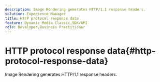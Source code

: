 ```yaml
---
description: Image Rendering generates HTTP/1.1 response headers.
solution: Experience Manager
title: HTTP protocol response data
feature: Dynamic Media Classic,SDK/API
role: Developer,Business Practitioner
---
```


# HTTP protocol response data{#http-protocol-response-data}

Image Rendering generates HTTP/1.1 response headers.

